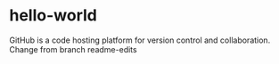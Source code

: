 # hello-world

GitHub is a code hosting platform for version control and collaboration.
Change from branch readme-edits
